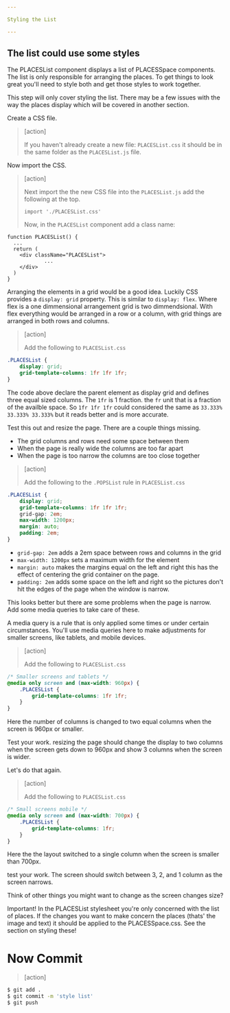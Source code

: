 ```yaml
---

Styling the List

---
```


## The list could use some styles

The PLACESList component displays a list of PLACESSpace components. The list is only responsible for arranging the places. To get things to look great you'll need to style both and get those styles to work together.

This step will only cover styling the list. There may be a few issues with the way the places display which will be covered in another section.

Create a CSS file.

> [action]
>
> If you haven't already create a new file: `PLACESList.css` it should be in the same folder as the `PLACESList.js` file.
>

Now import the CSS.

> [action]
>
> Next import the the new CSS file into the `PLACESList.js` add the following at the top.
>
> `import './PLACESList.css'`
>
> Now, in the `PLACESList` component add a class name:
>
```JS
function PLACESList() {
  ...
  return (
    <div className="PLACESList">
            ...
    </div>
  )
}
```
>

Arranging the elements in a grid would be a good idea. Luckily CSS provides a `display: grid` property. This is similar to `display: flex`. Where flex is a one dimmensional arrangement grid is two dimmendsional. With flex everything would be arranged in a row or a column, with grid things are arranged in both rows and columns.

> [action]
>
> Add the following to `PLACESList.css`
>
```CSS
.PLACESList {
    display: grid;
    grid-template-columns: 1fr 1fr 1fr;
}
```
>

The code above declare the parent element as display grid and defines three equal sized columns. The `1fr` is 1 fraction. the `fr` unit that is a fraction of the availble space. So `1fr 1fr 1fr` could considered the same as `33.333% 33.333% 33.333%` but it reads better and is more accurate.

Test this out and resize the page. There are a couple things missing.

- The grid columns and rows need some space between them
- When the page is really wide the columns are too far apart
- When the page is too narrow the columns are too close together

> [action]
>
> Add the following to the `.POPSList` rule in `PLACESList.css`
>
```CSS
.PLACESList {
    display: grid;
    grid-template-columns: 1fr 1fr 1fr;
    grid-gap: 2em;
    max-width: 1200px;
    margin: auto;
    padding: 2em;
}
```

- `grid-gap: 2em` adds a 2em space between rows and columns in the grid
- `max-width: 1200px` sets a maximum width for the element
- `margin: auto` makes the margins equal on the left and right this has the effect of centering the grid container on the page.
- `padding: 2em` adds some space on the left and right so the pictures don't hit the edges of the page when the window is narrow.

This looks better but there are some problems when the page is narrow. Add some media queries to take care of these.

A media query is a rule that is only applied some times or under certain circumstances. You'll use media queries here to make adjustments for smaller screens, like tablets, and mobile devices.

> [action]
>
> Add the following to `PLACESList.css`
>
```CSS
/* Smaller screens and tablets */
@media only screen and (max-width: 960px) {
    .PLACESList {
        grid-template-columns: 1fr 1fr;
    }
}
```
>

Here the number of columns is changed to two equal columns when the screen is 960px or smaller.

Test your work. resizing the page should change the display to two columns when the screen gets down to 960px and show 3 columns when the screen is wider.

Let's do that again.

> [action]
>
> Add the following to `PLACESList.css`
>
```CSS
/* Small screens mobile */
@media only screen and (max-width: 700px) {
    .PLACESList {
        grid-template-columns: 1fr;
    }
}
```
>

Here the the layout switched to a single column when the screen is smaller than 700px.

test your work. The screen should switch between 3, 2, and 1 column as the screen narrows.

Think of other things you might want to change as the screen changes size?

Important! In the PLACESList stylesheet you're only concerned with the list of places. If the changes you want to make concern the places (thats' the image and text) it should be applied to the PLACESSpace.css. See the section on styling these!

# Now Commit

> [action]

```bash
$ git add .
$ git commit -m 'style list'
$ git push
```